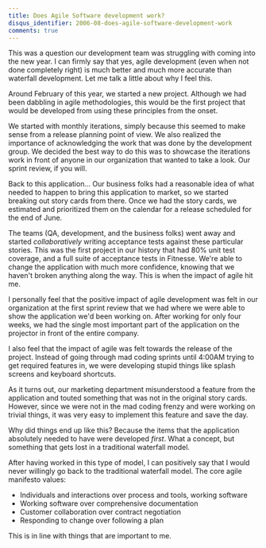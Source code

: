 ```yaml
---
title: Does Agile Software development work?
disqus_identifier: 2006-08-does-agile-software-development-work
comments: true
---
```


This was a question our development team was struggling with coming into the new year. I can firmly say that yes, agile development (even when not done completely right) is much better and much more accurate than waterfall development. Let me talk a little about why I feel this.

Around February of this year, we started a new project. Although we had been dabbling in agile methodologies, this would be the first project that would be developed from using these principles from the onset.

We started with monthly iterations, simply because this seemed to make sense from a release planning point of view. We also realized the importance of acknowledging the work that was done by the development group. We decided the best way to do this was to showcase the iterations work in front of anyone in our organization that wanted to take a look. Our sprint review, if you will.

Back to this application... Our business folks had a reasonable idea of what needed to happen to bring this application to market, so we started breaking out story cards from there. Once we had the story cards, we estimated and prioritized them on the calendar for a release scheduled for the end of June.

The teams (QA, development, and the business folks) went away and started *collaboratively* writing acceptance tests against these particular stories. This was the first project in our history that had 80% unit test coverage, and a full suite of acceptance tests in Fitnesse. We're able to change the application with much more confidence, knowing that we haven't broken anything along the way. This is when the impact of agile hit me.

I personally feel that the positive impact of agile development was felt in our organization at the first sprint review that we had where we were able to show the application we'd been working on. After working for only four weeks, we had the single most important part of the application on the projector in front of the entire company.

I also feel that the impact of agile was felt towards the release of the project. Instead of going through mad coding sprints until 4:00AM trying to get required features in, we were developing stupid things like splash screens and keyboard shortcuts.

As it turns out, our marketing department misunderstood a feature&nbsp;from the application and touted something that was not in the original story cards. However, since we were not in the mad coding frenzy and were working on trivial things, it was very easy to implement this feature and save the day.

Why did things end up like this? Because the items that the application absolutely needed to have were developed *first*. What a concept, but something that gets lost in a traditional waterfall model.

After having worked in this type of model, I can positively say that I would never willingly go back to the traditional waterfall model. The core agile manifesto values:

* Individuals and interactions over process and tools, working software
* Working software over comprehensive documentation
* Customer collaboration over contract negotiation 
* Responding to change over following a plan

This is in line with things that are important to me.
